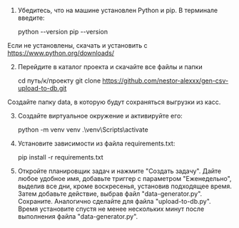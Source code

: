 1. Убедитесь, что на машине установлен Python и pip. В терминале введите:

    python --version
    pip --version

Если не установлены, скачать и установить с https://www.python.org/downloads/


2. Перейдите в каталог проекта и скачайте все файлы и папки

    cd путь/к/проекту
    git clone https://github.com/nestor-alexxx/gen-csv-upload-to-db.git 
    
Создайте папку data, в которую будут сохраняться выгрузки из касс.


3. Создайте виртуальное окружение и активируйте его:

    python -m venv venv
    .\venv\Scripts\activate


4. Установите зависимости из файла requirements.txt:

    pip install -r requirements.txt


5. Откройте планировщик задач и нажмите "Создать задачу". Дайте любое удобное имя, добавьте триггер с параметром "Еженедельно", выделив все дни, кроме воскресенья, установив подходящее время. Затем добавьте действие, выбрав файл "data-generator.py". Сохраните. 
Аналогично сделайте для файла "upload-to-db.py". Время установите спустя не менее нескольких минут после выполнения файла "data-generator.py".